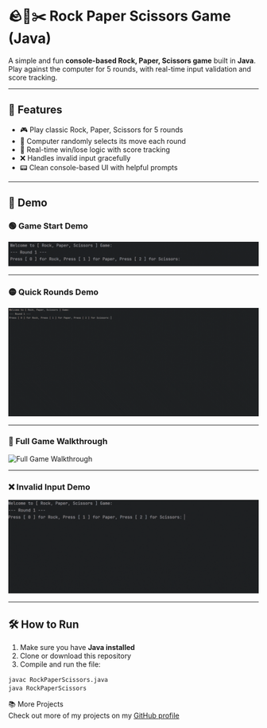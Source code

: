 # 🪨📄✂️ Rock Paper Scissors Game (Java)
A simple and fun **console-based Rock, Paper, Scissors game** built in **Java**.  
Play against the computer for 5 rounds, with real-time input validation and score tracking.

---

## 🧩 Features

- 🎮 Play classic Rock, Paper, Scissors for 5 rounds
- 🤖 Computer randomly selects its move each round
- 🧠 Real-time win/lose logic with score tracking
- ❌ Handles invalid input gracefully
- 📟 Clean console-based UI with helpful prompts

---

## 🎥 Demo

### 🟢 Game Start Demo
![Game Start Demo](gifs/Start-Here.gif)

---

### 🟡 Quick Rounds Demo  
![Quick Rounds Demo](gifs/Quick-Round.gif)

---

### 🔵 Full Game Walkthrough  
![Full Game Walkthrough](gifs/Walkthrough.gif)

---

### ❌ Invalid Input Demo  

![Invalid Input Demo](gifs/Invalid-Input.gif)

---

## 🛠️ How to Run

1. Make sure you have **Java installed**  
2. Clone or download this repository  
3. Compile and run the file:

```bash
javac RockPaperScissors.java
java RockPaperScissors
```

📚 More Projects <br>
Check out more of my projects on my [GitHub profile](https://github.com/Saswat-King)
